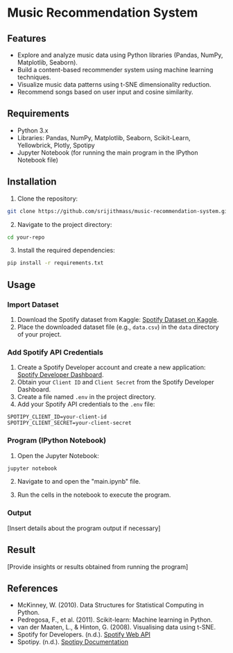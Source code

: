 # Music Recommendation System

## Features

- Explore and analyze music data using Python libraries (Pandas, NumPy, Matplotlib, Seaborn).
- Build a content-based recommender system using machine learning techniques.
- Visualize music data patterns using t-SNE dimensionality reduction.
- Recommend songs based on user input and cosine similarity.

## Requirements

- Python 3.x
- Libraries: Pandas, NumPy, Matplotlib, Seaborn, Scikit-Learn, Yellowbrick, Plotly, Spotipy
- Jupyter Notebook (for running the main program in the IPython Notebook file)

## Installation

1. Clone the repository:

```bash
git clone https://github.com/srijithmass/music-recommendation-system.git
```

2. Navigate to the project directory:

```bash
cd your-repo
```

3. Install the required dependencies:

```bash
pip install -r requirements.txt
```

## Usage

### Import Dataset

1. Download the Spotify dataset from Kaggle: [Spotify Dataset on Kaggle](https://www.kaggle.com/datasets/vatsalmavani/spotify-dataset).
2. Place the downloaded dataset file (e.g., `data.csv`) in the `data` directory of your project.

### Add Spotify API Credentials

1. Create a Spotify Developer account and create a new application: [Spotify Developer Dashboard](https://developer.spotify.com/dashboard/applications).
2. Obtain your `Client ID` and `Client Secret` from the Spotify Developer Dashboard.
3. Create a file named `.env` in the project directory.
4. Add your Spotify API credentials to the `.env` file:

```env
SPOTIPY_CLIENT_ID=your-client-id
SPOTIPY_CLIENT_SECRET=your-client-secret
```

### Program (IPython Notebook)

1. Open the Jupyter Notebook:

```bash
jupyter notebook
```

2. Navigate to and open the "main.ipynb" file.

3. Run the cells in the notebook to execute the program.

### Output

[Insert details about the program output if necessary]

## Result

[Provide insights or results obtained from running the program]

## References

- McKinney, W. (2010). Data Structures for Statistical Computing in Python.
- Pedregosa, F., et al. (2011). Scikit-learn: Machine learning in Python.
- van der Maaten, L., & Hinton, G. (2008). Visualising data using t-SNE.
- Spotify for Developers. (n.d.). [Spotify Web API](https://developer.spotify.com/documentation/web-api/)
- Spotipy. (n.d.). [Spotipy Documentation](https://spotipy.readthedocs.io/en/2.19.0/)
